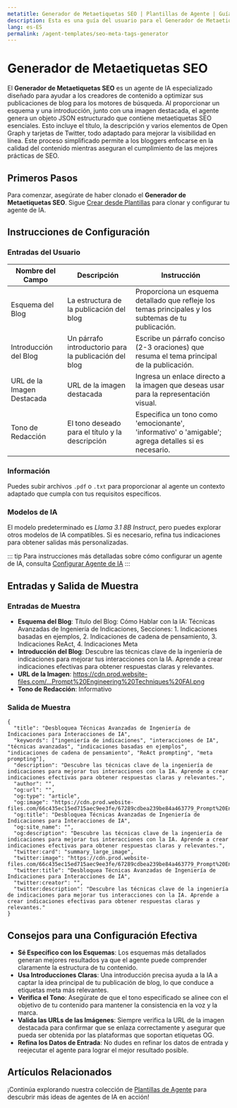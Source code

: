 ```yaml
---
metatitle: Generador de Metaetiquetas SEO | Plantillas de Agente | Guía del Usuario FabriXAI
description: Esta es una guía del usuario para el Generador de Metaetiquetas SEO, una herramienta diseñada para crear metaetiquetas SEO optimizadas para publicaciones de blog basadas en esquemas y introducciones proporcionados.
lang: es-ES
permalink: /agent-templates/seo-meta-tags-generator
---
```


# Generador de Metaetiquetas SEO

El **Generador de Metaetiquetas SEO** es un agente de IA especializado diseñado para ayudar a los creadores de contenido a optimizar sus publicaciones de blog para los motores de búsqueda. Al proporcionar un esquema y una introducción, junto con una imagen destacada, el agente genera un objeto JSON estructurado que contiene metaetiquetas SEO esenciales. Esto incluye el título, la descripción y varios elementos de Open Graph y tarjetas de Twitter, todo adaptado para mejorar la visibilidad en línea. Este proceso simplificado permite a los bloggers enfocarse en la calidad del contenido mientras aseguran el cumplimiento de las mejores prácticas de SEO.

## Primeros Pasos

Para comenzar, asegúrate de haber clonado el **Generador de Metaetiquetas SEO**. Sigue [Crear desde Plantillas](/es/create-from-templates/) para clonar y configurar tu agente de IA.

## Instrucciones de Configuración

### Entradas del Usuario

| Nombre del Campo           | Descripción                                    | Instrucción                                                                                     |
|----------------------------|------------------------------------------------|-------------------------------------------------------------------------------------------------|
| Esquema del Blog           | La estructura de la publicación del blog        | Proporciona un esquema detallado que refleje los temas principales y los subtemas de tu publicación. |
| Introducción del Blog      | Un párrafo introductorio para la publicación del blog | Escribe un párrafo conciso (2-3 oraciones) que resuma el tema principal de la publicación.        |
| URL de la Imagen Destacada | URL de la imagen destacada                     | Ingresa un enlace directo a la imagen que deseas usar para la representación visual.               |
| Tono de Redacción          | El tono deseado para el título y la descripción | Especifica un tono como 'emocionante', 'informativo' o 'amigable'; agrega detalles si es necesario. |

### Información

Puedes subir archivos `.pdf` o `.txt` para proporcionar al agente un contexto adaptado que cumpla con tus requisitos específicos.

### Modelos de IA

El modelo predeterminado es *Llama 3.1 8B Instruct*, pero puedes explorar otros modelos de IA compatibles. Si es necesario, refina tus indicaciones para obtener salidas más personalizadas.

::: tip
Para instrucciones más detalladas sobre cómo configurar un agente de IA, consulta [Configurar Agente de IA](/es/configurar-agente-ia/)
:::

## Entradas y Salida de Muestra

### Entradas de Muestra

- **Esquema del Blog**: Título del Blog: Cómo Hablar con la IA: Técnicas Avanzadas de Ingeniería de Indicaciones, Secciones: 1. Indicaciones basadas en ejemplos, 2. Indicaciones de cadena de pensamiento, 3. Indicaciones ReAct, 4. Indicaciones Meta
- **Introducción del Blog**: Descubre las técnicas clave de la ingeniería de indicaciones para mejorar tus interacciones con la IA. Aprende a crear indicaciones efectivas para obtener respuestas claras y relevantes.
- **URL de la Imagen**: https://cdn.prod.website-files.com/...Prompt%20Engineering%20Techniques%20FAI.png
- **Tono de Redacción**: Informativo

### Salida de Muestra

```
{
  "title": "Desbloquea Técnicas Avanzadas de Ingeniería de Indicaciones para Interacciones de IA",
  "keywords": ["ingeniería de indicaciones", "interacciones de IA", "técnicas avanzadas", "indicaciones basadas en ejemplos", "indicaciones de cadena de pensamiento", "ReAct prompting", "meta prompting"],
  "description": "Descubre las técnicas clave de la ingeniería de indicaciones para mejorar tus interacciones con la IA. Aprende a crear indicaciones efectivas para obtener respuestas claras y relevantes.",
  "author": "",
  "og:url": "",
  "og:type": "article",
  "og:image": "https://cdn.prod.website-files.com/66c435ec15ed715aec9ee3fe/67289cdbea239be84a463779_Prompt%20Engineering%20Techniques%20FAI.png",
  "og:title": "Desbloquea Técnicas Avanzadas de Ingeniería de Indicaciones para Interacciones de IA",
  "og:site_name": "",
  "og:description": "Descubre las técnicas clave de la ingeniería de indicaciones para mejorar tus interacciones con la IA. Aprende a crear indicaciones efectivas para obtener respuestas claras y relevantes.",
  "twitter:card": "summary_large_image",
  "twitter:image": "https://cdn.prod.website-files.com/66c435ec15ed715aec9ee3fe/67289cdbea239be84a463779_Prompt%20Engineering%20Techniques%20FAI.png",
  "twitter:title": "Desbloquea Técnicas Avanzadas de Ingeniería de Indicaciones para Interacciones de IA",
  "twitter:creator": "",
  "twitter:description": "Descubre las técnicas clave de la ingeniería de indicaciones para mejorar tus interacciones con la IA. Aprende a crear indicaciones efectivas para obtener respuestas claras y relevantes."
}
```

## Consejos para una Configuración Efectiva

- **Sé Específico con los Esquemas**: Los esquemas más detallados generan mejores resultados ya que el agente puede comprender claramente la estructura de tu contenido.
- **Usa Introducciones Claras**: Una introducción precisa ayuda a la IA a captar la idea principal de tu publicación de blog, lo que conduce a etiquetas meta más relevantes.
- **Verifica el Tono**: Asegúrate de que el tono especificado se alinee con el objetivo de tu contenido para mantener la consistencia en la voz y la marca.
- **Valida las URLs de las Imágenes**: Siempre verifica la URL de la imagen destacada para confirmar que se enlaza correctamente y asegurar que pueda ser obtenida por las plataformas que soportan etiquetas OG.
- **Refina los Datos de Entrada**: No dudes en refinar los datos de entrada y reejecutar el agente para lograr el mejor resultado posible.

## Artículos Relacionados
¡Continúa explorando nuestra colección de [Plantillas de Agente](/en-us/agent-templates/) para descubrir más ideas de agentes de IA en acción!